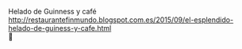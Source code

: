 Helado de Guinness y café	http://restaurantefinmundo.blogspot.com.es/2015/09/el-esplendido-helado-de-guiness-y-cafe.html	
਍